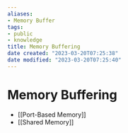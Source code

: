 ```yaml
---
aliases: 
- Memory Buffer
tags:
- public
- knowledge
title: Memory Buffering
date created: "2023-03-20T07:25:38"
date modified: "2023-03-20T07:25:40"
---
```


# Memory Buffering

- [[Port-Based Memory]]
- [[Shared Memory]]

